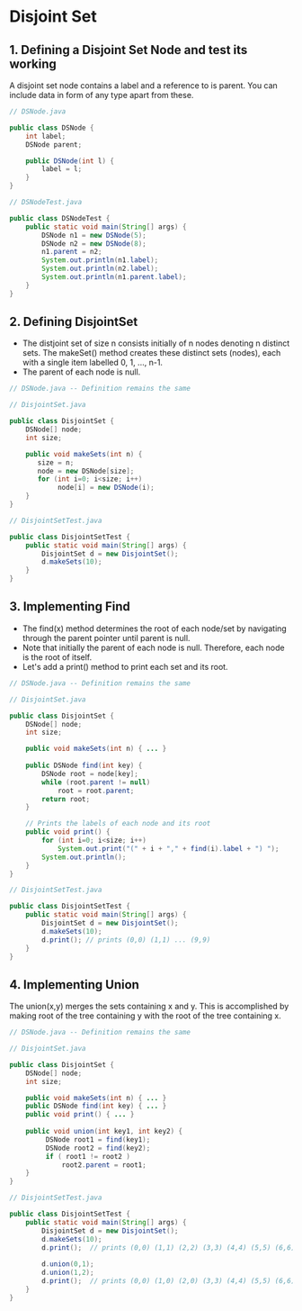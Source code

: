 # Disjoint Set

## 1. Defining a Disjoint Set Node and test its working

A disjoint set node contains a label and a reference to is parent. You can include data in form of any type apart from these.

``` java
// DSNode.java

public class DSNode {
    int label;
    DSNode parent;

    public DSNode(int l) {
        label = l;
    }
}
```

``` java
// DSNodeTest.java

public class DSNodeTest {
    public static void main(String[] args) {
        DSNode n1 = new DSNode(5);
        DSNode n2 = new DSNode(8);
        n1.parent = n2;
        System.out.println(n1.label);
        System.out.println(n2.label);
        System.out.println(n1.parent.label);
    }
}
```

## 2. Defining DisjointSet

  - The distjoint set of size n consists initially of n nodes denoting n distinct sets. The makeSet() method creates these distinct sets (nodes), each with a single item labelled 0, 1, ..., n-1. 
  - The parent of each node is null.

``` java
// DSNode.java -- Definition remains the same
```

``` java
// DisjointSet.java

public class DisjointSet {
    DSNode[] node;
    int size;

    public void makeSets(int n) {
       size = n;
       node = new DSNode[size];
       for (int i=0; i<size; i++)
            node[i] = new DSNode(i);
    }
}
```

``` java
// DisjointSetTest.java

public class DisjointSetTest {
    public static void main(String[] args) {
        DisjointSet d = new DisjointSet();
        d.makeSets(10);
    }
}
```


## 3. Implementing Find

  - The find(x) method determines the root of each node/set by navigating through the parent pointer until parent is null. 
  - Note that initially the parent of each node is null. Therefore, each node is the root of itself. 
  - Let's add a print() method to print each set and its root.

``` java
// DSNode.java -- Definition remains the same
```

``` java
// DisjointSet.java

public class DisjointSet {
    DSNode[] node;
    int size;

    public void makeSets(int n) { ... }
    
    public DSNode find(int key) {
        DSNode root = node[key];
        while (root.parent != null)
            root = root.parent;
        return root;
    }

    // Prints the labels of each node and its root
    public void print() {
        for (int i=0; i<size; i++)
            System.out.print("(" + i + "," + find(i).label + ") ");
        System.out.println();
    }
}
```

``` java
// DisjointSetTest.java

public class DisjointSetTest {
    public static void main(String[] args) {
        DisjointSet d = new DisjointSet();
        d.makeSets(10);
        d.print(); // prints (0,0) (1,1) ... (9,9)
    }
}
```

## 4. Implementing Union

The union(x,y) merges the sets containing x and y. This is accomplished by making root of the tree containing y with the root of the tree containing x.

``` java
// DSNode.java -- Definition remains the same
```

``` java
// DisjointSet.java

public class DisjointSet {
    DSNode[] node;
    int size;

    public void makeSets(int n) { ... }
    public DSNode find(int key) { ... }
    public void print() { ... }
    
    public void union(int key1, int key2) {
         DSNode root1 = find(key1);
         DSNode root2 = find(key2);
         if ( root1 != root2 )
             root2.parent = root1;
    }
}
```

``` java
// DisjointSetTest.java

public class DisjointSetTest {
    public static void main(String[] args) {
        DisjointSet d = new DisjointSet();
        d.makeSets(10);
        d.print();  // prints (0,0) (1,1) (2,2) (3,3) (4,4) (5,5) (6,6) (7,7) (8,8) (9,9)
        
        d.union(0,1);
        d.union(1,2);
        d.print();  // prints (0,0) (1,0) (2,0) (3,3) (4,4) (5,5) (6,6) (7,7) (8,8) (9,9)
    }
}
```
